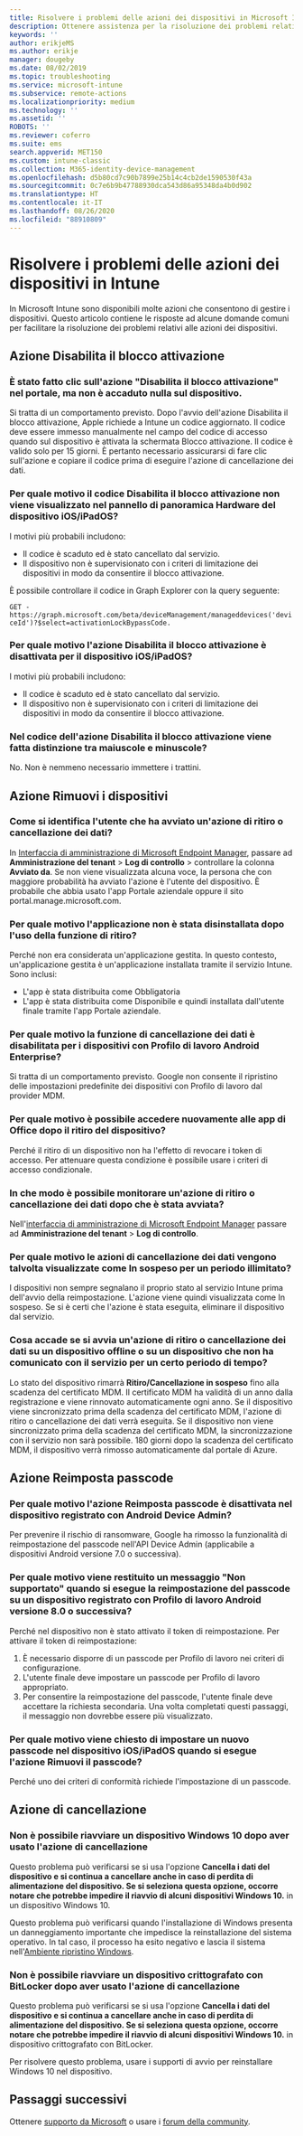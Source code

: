 ```yaml
---
title: Risolvere i problemi delle azioni dei dispositivi in Microsoft Intune - Azure | Microsoft Docs
description: Ottenere assistenza per la risoluzione dei problemi relativi alle azioni dei dispositivi.
keywords: ''
author: erikjeMS
ms.author: erikje
manager: dougeby
ms.date: 08/02/2019
ms.topic: troubleshooting
ms.service: microsoft-intune
ms.subservice: remote-actions
ms.localizationpriority: medium
ms.technology: ''
ms.assetid: ''
ROBOTS: ''
ms.reviewer: coferro
ms.suite: ems
search.appverid: MET150
ms.custom: intune-classic
ms.collection: M365-identity-device-management
ms.openlocfilehash: d5b80cd7c90b7899e25b14c4cb2de1590530f43a
ms.sourcegitcommit: 0c7e6b9b47788930dca543d86a95348da4b0d902
ms.translationtype: HT
ms.contentlocale: it-IT
ms.lasthandoff: 08/26/2020
ms.locfileid: "88910809"
---
```

# <a name="troubleshoot-device-actions-in-intune"></a>Risolvere i problemi delle azioni dei dispositivi in Intune

In Microsoft Intune sono disponibili molte azioni che consentono di gestire i dispositivi. Questo articolo contiene le risposte ad alcune domande comuni per facilitare la risoluzione dei problemi relativi alle azioni dei dispositivi.

## <a name="disable-activation-lock-action"></a>Azione Disabilita il blocco attivazione

### <a name="i-clicked-the-disable-activation-lock-action-in-the-portal-but-nothing-happened-on-the-device"></a>È stato fatto clic sull'azione "Disabilita il blocco attivazione" nel portale, ma non è accaduto nulla sul dispositivo.
Si tratta di un comportamento previsto. Dopo l'avvio dell'azione Disabilita il blocco attivazione, Apple richiede a Intune un codice aggiornato. Il codice deve essere immesso manualmente nel campo del codice di accesso quando sul dispositivo è attivata la schermata Blocco attivazione. Il codice è valido solo per 15 giorni. È pertanto necessario assicurarsi di fare clic sull'azione e copiare il codice prima di eseguire l'azione di cancellazione dei dati.

### <a name="why-dont-i-see-the-disable-activation-lock-code-in-the-hardware-overview-blade-of-my-iosipados-device"></a>Per quale motivo il codice Disabilita il blocco attivazione non viene visualizzato nel pannello di panoramica Hardware del dispositivo iOS/iPadOS?
I motivi più probabili includono:
- Il codice è scaduto ed è stato cancellato dal servizio.
- Il dispositivo non è supervisionato con i criteri di limitazione dei dispositivi in modo da consentire il blocco attivazione.

È possibile controllare il codice in Graph Explorer con la query seguente:

```GET - https://graph.microsoft.com/beta/deviceManagement/manageddevices('deviceId')?$select=activationLockBypassCode.```

### <a name="why-is-the-disable-activation-lock-action-greyed-out-for-my-iosipados-device"></a>Per quale motivo l'azione Disabilita il blocco attivazione è disattivata per il dispositivo iOS/iPadOS?
I motivi più probabili includono: 
- Il codice è scaduto ed è stato cancellato dal servizio.
- Il dispositivo non è supervisionato con i criteri di limitazione dei dispositivi in modo da consentire il blocco attivazione.

### <a name="is-the-disable-activation-lock-code-case-sensitive"></a>Nel codice dell'azione Disabilita il blocco attivazione viene fatta distinzione tra maiuscole e minuscole?
No. Non è nemmeno necessario immettere i trattini.

## <a name="remove-devices-action"></a>Azione Rimuovi i dispositivi

### <a name="how-do-i-tell-who-started-a-retirewipe"></a>Come si identifica l'utente che ha avviato un'azione di ritiro o cancellazione dei dati?
In [Interfaccia di amministrazione di Microsoft Endpoint Manager](https://go.microsoft.com/fwlink/?linkid=2109431), passare ad **Amministrazione del tenant** > **Log di controllo** > controllare la colonna **Avviato da**.
Se non viene visualizzata alcuna voce, la persona che con maggiore probabilità ha avviato l'azione è l'utente del dispositivo. È probabile che abbia usato l'app Portale aziendale oppure il sito portal.manage.microsoft.com.

### <a name="why-wasnt-my-application-uninstalled-after-using-retire"></a>Per quale motivo l'applicazione non è stata disinstallata dopo l'uso della funzione di ritiro?
Perché non era considerata un'applicazione gestita. In questo contesto, un'applicazione gestita è un'applicazione installata tramite il servizio Intune. Sono inclusi:
- L'app è stata distribuita come Obbligatoria
- L'app è stata distribuita come Disponibile e quindi installata dall'utente finale tramite l'app Portale aziendale.

### <a name="why-is-wipe-grayed-out-for-android-enterprise-work-profile-devices"></a>Per quale motivo la funzione di cancellazione dei dati è disabilitata per i dispositivi con Profilo di lavoro Android Enterprise?
Si tratta di un comportamento previsto. Google non consente il ripristino delle impostazioni predefinite dei dispositivi con Profilo di lavoro dal provider MDM.

### <a name="why-can-i-sign-back-into-my-office-apps-after-my-device-was-retired"></a>Per quale motivo è possibile accedere nuovamente alle app di Office dopo il ritiro del dispositivo?
Perché il ritiro di un dispositivo non ha l'effetto di revocare i token di accesso. Per attenuare questa condizione è possibile usare i criteri di accesso condizionale.

### <a name="how-can-i-monitor-a-retirewipe-action-after-it-was-issued"></a>In che modo è possibile monitorare un'azione di ritiro o cancellazione dei dati dopo che è stata avviata?
Nell'[interfaccia di amministrazione di Microsoft Endpoint Manager](https://go.microsoft.com/fwlink/?linkid=2109431) passare ad **Amministrazione del tenant** > **Log di controllo**.

### <a name="why-do-wipes-sometimes-show-as-pending-indefinitely"></a>Per quale motivo le azioni di cancellazione dei dati vengono talvolta visualizzate come In sospeso per un periodo illimitato?
I dispositivi non sempre segnalano il proprio stato al servizio Intune prima dell'avvio della reimpostazione. L'azione viene quindi visualizzata come In sospeso. Se si è certi che l'azione è stata eseguita, eliminare il dispositivo dal servizio.

### <a name="what-happens-if-i-start-a-retirewipe-on-an-offline-device-or-a-device-that-hasnt-communicated-with-the-service-in-a-while"></a>Cosa accade se si avvia un'azione di ritiro o cancellazione dei dati su un dispositivo offline o su un dispositivo che non ha comunicato con il servizio per un certo periodo di tempo?
Lo stato del dispositivo rimarrà **Ritiro/Cancellazione in sospeso** fino alla scadenza del certificato MDM. Il certificato MDM ha validità di un anno dalla registrazione e viene rinnovato automaticamente ogni anno. Se il dispositivo viene sincronizzato prima della scadenza del certificato MDM, l'azione di ritiro o cancellazione dei dati verrà eseguita. Se il dispositivo non viene sincronizzato prima della scadenza del certificato MDM, la sincronizzazione con il servizio non sarà possibile. 180 giorni dopo la scadenza del certificato MDM, il dispositivo verrà rimosso automaticamente dal portale di Azure.


## <a name="reset-passcode-action"></a>Azione Reimposta passcode

### <a name="why-is-the-reset-passcode-action-greyed-out-on-my-android-device-admin-enrolled-device"></a>Per quale motivo l'azione Reimposta passcode è disattivata nel dispositivo registrato con Android Device Admin?
Per prevenire il rischio di ransomware, Google ha rimosso la funzionalità di reimpostazione del passcode nell'API Device Admin (applicabile a dispositivi Android versione 7.0 o successiva).

### <a name="why-do-i-get-a-not-supported-message-when-i-issue-a-passcode-reset-to-my-android-80-or-later-work-profile-enrolled-device"></a>Per quale motivo viene restituito un messaggio "Non supportato" quando si esegue la reimpostazione del passcode su un dispositivo registrato con Profilo di lavoro Android versione 8.0 o successiva?
Perché nel dispositivo non è stato attivato il token di reimpostazione. Per attivare il token di reimpostazione:
1. È necessario disporre di un passcode per Profilo di lavoro nei criteri di configurazione.
2. L'utente finale deve impostare un passcode per Profilo di lavoro appropriato.
3. Per consentire la reimpostazione del passcode, l'utente finale deve accettare la richiesta secondaria.
Una volta completati questi passaggi, il messaggio non dovrebbe essere più visualizzato.

### <a name="why-am-i-prompted-to-set-a-new-passcode-on-my-iosipados-device-when-i-issue-the-remove-passcode-action"></a>Per quale motivo viene chiesto di impostare un nuovo passcode nel dispositivo iOS/iPadOS quando si esegue l'azione Rimuovi il passcode?
Perché uno dei criteri di conformità richiede l'impostazione di un passcode.


## <a name="wipe-action"></a>Azione di cancellazione

### <a name="i-cant-restart-a-windows-10-device-after-using-the-wipe-action"></a>Non è possibile riavviare un dispositivo Windows 10 dopo aver usato l'azione di cancellazione
Questo problema può verificarsi se si usa l'opzione **Cancella i dati del dispositivo e si continua a cancellare anche in caso di perdita di alimentazione del dispositivo. Se si seleziona questa opzione, occorre notare che potrebbe impedire il riavvio di alcuni dispositivi Windows 10.** in un dispositivo Windows 10.

Questo problema può verificarsi quando l'installazione di Windows presenta un danneggiamento importante che impedisce la reinstallazione del sistema operativo. In tal caso, il processo ha esito negativo e lascia il sistema nell'[Ambiente ripristino Windows]( /windows-hardware/manufacture/desktop/windows-recovery-environment--windows-re--technical-reference).

### <a name="i-cant-restart-a-bitlocker-encrypted-device-after-using-the-wipe-action"></a>Non è possibile riavviare un dispositivo crittografato con BitLocker dopo aver usato l'azione di cancellazione
Questo problema può verificarsi se si usa l'opzione **Cancella i dati del dispositivo e si continua a cancellare anche in caso di perdita di alimentazione del dispositivo. Se si seleziona questa opzione, occorre notare che potrebbe impedire il riavvio di alcuni dispositivi Windows 10.** in dispositivo crittografato con BitLocker.

Per risolvere questo problema, usare i supporti di avvio per reinstallare Windows 10 nel dispositivo.


## <a name="next-steps"></a>Passaggi successivi

Ottenere [supporto da Microsoft](../fundamentals/get-support.md) o usare i [forum della community](https://social.technet.microsoft.com/Forums/en-US/home?category=microsoftintune).